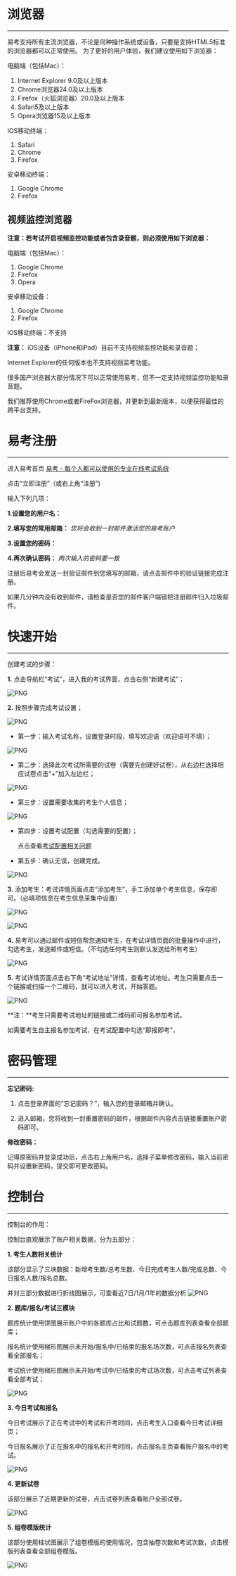 # 浏览器

----------

易考支持所有主流浏览器，不论是何种操作系统或设备，只要是支持HTML5标准的浏览器都可以正常使用。
为了更好的用户体验，我们建议使用如下浏览器：

电脑端（包括Mac）：

1. Internet Explorer 9.0及以上版本
2. Chrome浏览器24.0及以上版本
3. Firefox（火狐浏览器）20.0及以上版本
4. Safari5及以上版本
5. Opera浏览器15及以上版本 

IOS移动终端：

1. Safari
2. Chrome
3. Firefox

安卓移动终端：

1. Google Chrome
2. Firefox

## 视频监控浏览器 ##

**注意：若考试开启视频监控功能或者包含录音题，则必须使用如下浏览器：**

电脑端（包括Mac）：

1. Google Chrome
2. Firefox
3. Opera

安卓移动设备：

1. Google Chrome
2. Firefox

iOS移动终端：不支持

**注意：** iOS设备（iPhone和iPad）目前不支持视频监控功能和录音题；

Internet Explorer的任何版本也不支持视频监考功能。

很多国产浏览器大部分情况下可以正常使用易考，但不一定支持视频监控功能和录音题。

我们推荐使用Chrome或者FireFox浏览器，并更新到最新版本，以便获得最佳的跨平台支持。
# 易考注册

----------


进入易考首页 [易考 - 每个人都可以使用的专业在线考试系统](https://eztest.org)

点击“立即注册”（或右上角“注册”)

输入下列几项：

**1.设置您的用户名：**

**2.填写您的常用邮箱：** *您将会收到一封邮件激活您的易考账户*

**3.设置您的密码：**

**4.再次确认密码：** *两次输入的密码要一致*

注册后易考会发送一封验证邮件到您填写的邮箱，请点击邮件中的验证链接完成注册。

如果几分钟内没有收到邮件，请检查是否您的邮件客户端错把注册邮件归入垃圾邮件。

# 快速开始

----------


创建考试的步骤：

**1.** 点击导航栏“考试”，进入我的考试界面，点击右侧“新建考试”；

![PNG](_static/1-1.png)

**2.** 按照步骤完成考试设置；

![PNG](_static/1-2.png)

* 第一步：输入考试名称，设置登录时段，填写欢迎语（欢迎语可不填）；

![PNG](_static/1-3.png)

* 第二步：选择此次考试所需要的试卷（需要先创建好试卷），从右边栏选择相应试卷点击“+”加入左边栏；

![PNG](_static/1-4.png)

* 第三步：设置需要收集的考生个人信息；

![PNG](_static/1-5.png)

* 第四步：设置考试配置（勾选需要的配置）；

    点击查看[考试配置相关问题](http://docs.eztest.org/zh_CN/latest/exam.html#id13)

* 第五步：确认无误，创建完成。

![PNG](_static/1-7.png)

**3.** 添加考生：考试详情页面点击“添加考生”，手工添加单个考生信息，保存即可。（必填项信息在考生信息采集中设置）

![PNG](_static/1-9.png)

![PNG](_static/1-10.png)

**4.** 易考可以通过邮件或短信帮您通知考生，在考试详情页面的批量操作中进行，勾选考生，发送邮件或短信。（不勾选任何考生则默认发送给所有考生）

![PNG](_static/1-11.png)

**5.** 考试详情页面点击右下角“考试地址”详情，查看考试地址。考生只需要点击一个链接或扫描一个二维码，就可以进入考试，开始答题。

![PNG](_static/1-13.png)

**注：**考生只需要考试地址的链接或二维码即可报名参加考试。

   如需要考生自主报名参加考试，在考试配置中勾选“即报即考”，

# 密码管理

----------


**忘记密码:**

1. 点击登录界面的“忘记密码？”，输入您的登录邮箱并确认。

2. 进入邮箱，您将收到一封重置密码的邮件，根据邮件内容点击链接重置账户密码即可。

**修改密码：**

记得原密码并登录成功后，点击右上角用户名，选择子菜单修改密码，输入当前密码并设置新密码，提交即可更改密码。

# 控制台

----------


控制台的作用：

控制台直观展示了账户相关数据，分为五部分：

**1. 考生人数相关统计**

该部分显示了三块数据：新增考生数/总考生数、今日完成考生人数/完成总数、今日报名人数/报名总数。

并对三部分数据进行折线图展示，可查看近7日/1月/1年的数据分析
![PNG](_static/K1.png)

**2. 题库/报名/考试三模块**

题库统计使用饼图展示账户中的各题库占比和试题数，可点击题库列表查看全部题库；

报名统计使用梯形图展示未开始/报名中/已结束的报名场次数，可点击报名列表查看全部报名；

考试统计使用梯形图展示未开始/考试中/已结束的考试场次数，可点击考试列表查看全部考试；

![PNG](_static/k2.png)

**3. 今日考试和报名**

今日考试展示了正在考试中的考试和开考时间，点击考生入口查看今日考试详细页；

今日报名展示了正在报名中的报名和开考时间，点击报名主页查看账户报名中的考试。

![PNG](_static/k3.png)

**4. 更新试卷**

该部分展示了近期更新的试卷，点击试卷列表查看账户全部试卷。

![PNG](_static/k4.png)

**5. 组卷模版统计**

该部分使用柱状图展示了组卷模版的使用情况，包含抽卷次数和考试次数，点击模版列表查看全部组卷模版。

![PNG](_static/k5.png)
